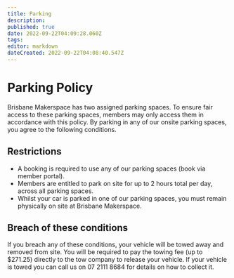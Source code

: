 ```yaml
---
title: Parking
description: 
published: true
date: 2022-09-22T04:09:28.060Z
tags: 
editor: markdown
dateCreated: 2022-09-22T04:08:40.547Z
---
```


# Parking Policy
Brisbane Makerspace has two assigned parking spaces. To ensure fair access to these parking spaces, members may only access them in accordance with this policy. By parking in any of our onsite parking spaces, you agree to the following conditions.

## Restrictions
* A booking is required to use any of our parking spaces (book via member portal).
* Members are entitled to park on site for up to 2 hours total per day, across all parking spaces.
* Whilst your car is parked in one of our parking spaces, you must remain physically on site at Brisbane Makerspace.

## Breach of these conditions
If you breach any of these conditions, your vehicle will be towed away and removed from site. You will be required to pay the towing fee (up to $271.25) directly to the tow company to release your vehicle. If your vehicle is towed you can call us on 07 2111 8684 for details on how to collect it.
